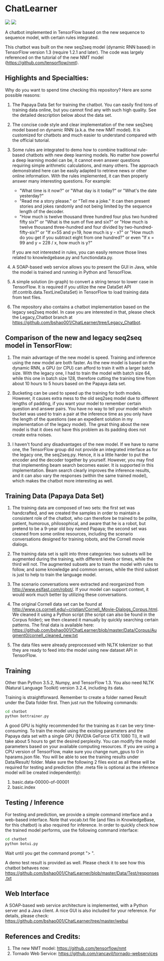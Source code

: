 # ChatLearner

![](https://img.shields.io/badge/python-3.5.2-brightgreen.svg)  ![](https://img.shields.io/badge/tensorflow-1.3.0-yellowgreen.svg?sanitize=true)

A chatbot implemented in TensorFlow based on the new sequence to sequence model, with certain rules integrated.

This chatbot was built on the new seq2seq model (dynamic RNN based) in TensorFlow version 1.3 (require 1.2.1 and later). The code was largely referenced 
on the tutorial of the new NMT model (https://github.com/tensorflow/nmt).

## Highlights and Specialties:

Why do you want to spend time checking this repository? Here are some possible reasons:
1. The Papaya Data Set for training the chatbot. You can easily find tons of training data online, but you cannot find any with such high quality. See the 
detailed description below about the data set.

2. The concise code style and clear implementation of the new seq2seq model based on dynamic RNN (a.k.a. the new NMT model). It is customized for chatbots 
and much easier to understand compared with the official tutorial.

3. Some rules are integrated to demo how to combine traditional rule-based chatbots with new deep learning models. No matter how powerful a deep learning 
model can be, it cannot even answer questions requiring simple arithmetic calculations, and many others. The approach demonstrated here can be easily 
adapted to retrieve news or other online information. With the rules implemented, it can then properly answer many interesting questions. For example:
   
   * "What time is it now?" or "What day is it today?" or "What's the date yesterday?"
   * "Read me a story please." or "Tell me a joke." It can then present stories and jokes randomly and not being limited by the sequence length of the decoder.
   * "How much is twelve thousand three hundred four plus two hundred fifty six?" or "What is the sum of five and six?" or "How much is twelve thousand 
   three-hundred and four divided by two-hundred-fifty-six?" or "If x=55 and y=19, how much is y - x?" or "How much do you get if you subtract eight from one 
   hundred?" or even "If x = 99 and y = 228 / x, how much is y?"
   
   If you are not interested in rules, you can easily remove those lines related to knowledgebase.py and functiondata.py.
   
4. A SOAP-based web service allows you to present the GUI in Java, while the model is trained and running in Python and TensorFlow.

5. A simple solution (in-graph) to convert a string tensor to lower case in TensorFlow. It is required if you utilize the new DataSet API 
(tf.contrib.data.TextLineDataSet) in TensorFlow to load training data from text files.

6. The repository also contains a chatbot implementation based on the legacy seq2seq model. In case you are interested in that, please check the Legacy_Chatbot 
branch at https://github.com/bshao001/ChatLearner/tree/Legacy_Chatbot.

## Comparison of the new and legacy seq2seq model in TensorFlow:

1. The main advantage of the new model is speed. Training and inference using the new model are both faster. As the new model is based on the dynamic RNN, a 
GPU (or CPU) can afford to train it with a larger batch size. With the legacy one, I had to train the model with batch size 64, while this one in batch size 
128, therefore cutting the training time from about 10 hours to 5 hours based on the Papaya data set.

2. Bucketing can be used to speed up the training for both models. However, it causes extra mess to the old seq2seq model due to different lengths of padding, 
if you want your model to remember certain question and answer pairs. You have no way to tell your model which bucket was used to train a pair at the inference 
time as you only have the length of the questions (see an expedient solution in my implementation of the legacy model). The great thing about the new model is 
that it does not have this problem as its padding does not create extra noises.

3. I haven't found any disadvantages of the new model. If we have to name one, the TensorFlow group did not provide an integrated interface as for the legacy 
one, the seq2seq.py. Hence, it is a little harder to put the encoder and the decoder together by yourself. However, you may find that implementing beam search 
becomes easier. It is supported in this implementation. Beam search clearly improves the inference results, and it can also vary the responses (within the same 
trained model), which makes the chatbot more interesting as well.
   
## Training Data (Papaya Data Set)
1. The training data are composed of two sets: the first set was handcrafted, and we created the samples in order to maintain a consistent role of the chatbot, 
who can therefore be trained to be polite, patient, humorous, philosophical, and aware that he is a robot, but pretend to be a 9-year old boy named Papaya; the 
second set was cleaned from some online resources, including the scenario conversations designed for training robots, and the Cornell movie dialogs.

2. The training data set is split into three categories: two subsets will be augmented during the training, with different levels or times, while the third will not. 
The augmented subsets are to train the model with rules to follow, and some knowledge and common senses, while the third subset is just to help to train the language 
model.

3. The scenario conversations were extracted and reorganized from http://www.eslfast.com/robot/. If your model can support context, it would work much better by 
utilizing these conversations.

4. The original Cornell data set can be found at http://www.cs.cornell.edu/~cristian/Cornell_Movie-Dialogs_Corpus.html. We cleaned it using a Python script (the 
script can also be found in the Corpus folder); we then cleaned it manually by quickly searching certain patterns. The final data is available here: 
https://github.com/bshao001/ChatLearner/blob/master/Data/Corpus/Augment0/cornell_cleaned_new.txt

5. The data files were already preprocessed with NLTK tokenizer so that they are ready to feed into the model using new dataset API in TensorFlow.

## Training
Other than Python 3.5.2, Numpy, and TensorFlow 1.3. You also need NLTK (Natural Language Toolkit) version 3.2.4, including its data.

Training is straightforward. Remember to create a folder named Result under the Data folder first. Then just run the following commands:

```bash
cd chatbot
python bottrainer.py
```

A good GPU is highly recommended for the training as it can be very time-consuming. To train the model using the existing parameters and the Papaya data set with a 
single GPU (NVIDIA GeForce GTX 1080 Ti), it will take about 5 hours to get the desired perplexity. You can modify the model parameters based on your available 
computing resources. If you are using a CPU version of TensorFlow, make sure you change num_gpus to 0 in hparams.json file. You will be able to see the training 
results under Data/Result/ folder. Make sure the following 2 files exist as all these will be required for testing and prediction (the .meta file is optional as the 
inference model will be created independently): 

1. basic.data-00000-of-00001
2. basic.index

## Testing / Inference
For testing and prediction, we provide a simple command interface and a web-based interface. Note that vocab.txt file (and files in KnowledgeBase, for this chatbot) 
is also required for inference. In order to quickly check how the trained model performs, use the following command interface:

```bash
cd chatbot
python botui.py
```

Wait until you get the command prompt "> ".

A demo test result is provided as well. Please check it to see how this chatbot behaves now: https://github.com/bshao001/ChatLearner/blob/master/Data/Test/responses.txt

## Web Interface
A SOAP-based web service architecture is implemented, with a Python server and a Java client. A nice GUI is also included for your reference. For details, please 
check: https://github.com/bshao001/ChatLearner/tree/master/webui

## References and Credits:
1. The new NMT model: https://github.com/tensorflow/nmt
2. Tornado Web Service: https://github.com/rancavil/tornado-webservices
